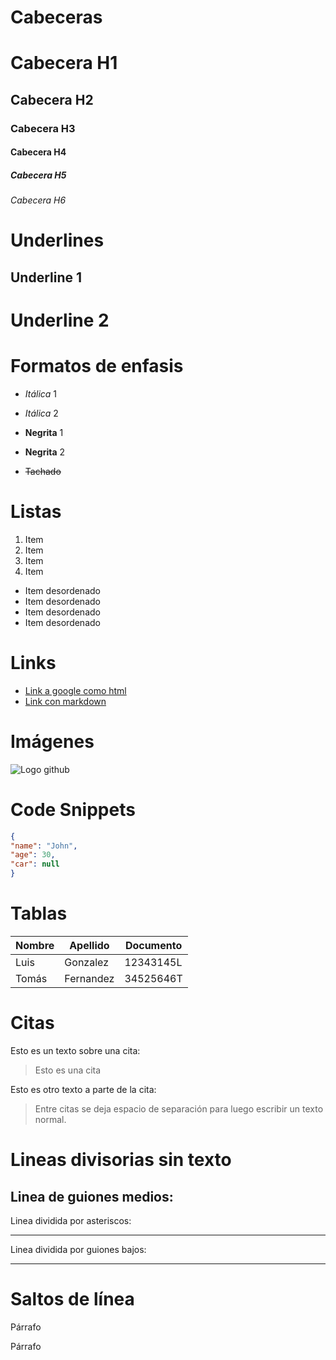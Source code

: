 # Cabeceras
# Cabecera H1
## Cabecera H2
### Cabecera H3
#### Cabecera H4
##### Cabecera H5
###### Cabecera H6

# Underlines

Underline 1
------------

Underline 2
===========

# Formatos de enfasis

- *Itálica* 1

- _Itálica_ 2

- **Negrita** 1

- __Negrita__ 2

- ~~Tachado~~

# Listas

1. Item
2. Item
3. Item
4. Item

- Item desordenado
- Item desordenado
- Item desordenado
- Item desordenado

# Links

- <a href="https://www.google.com">Link a google como html</a>
- [Link con markdown](https://www.google.com)

# Imágenes

![Logo github](https://www.pngall.com/wp-content/uploads/13/Github-Logo.png)

# Code Snippets

```JSON
{
"name": "John",
"age": 30,
"car": null
}
```

# Tablas

| Nombre | Apellido | Documento |
|--------|----------|-----------|
| Luis   | Gonzalez | 12343145L |
| Tomás  | Fernandez| 34525646T |

# Citas 
Esto es un texto sobre una cita:
> Esto es una cita 

Esto es otro texto a parte de la cita:
> Entre citas se deja espacio de separación para luego escribir un texto normal.

# Lineas divisorias sin texto
Linea de guiones medios:
---

Linea dividida por asteriscos:
***

Linea dividida por guiones bajos:
___

# Saltos de línea
 Párrafo

 Párrafo